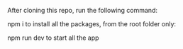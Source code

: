 After cloning this repo, run the following command:

npm i to install all the packages, from the root folder only:

npm run dev to start all the app
